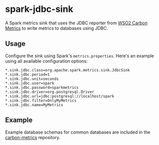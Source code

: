 # spark-jdbc-sink

A Spark metrics sink that uses the JDBC reporter from
[WSO2 Carbon Metrics](https://github.com/wso2/carbon-metrics) to write
metrics to databases using JDBC.

## Usage

Configure the sink using Spark's `metrics.properties`.
Here's an example using all available configuration options:

```
*.sink.jdbc.class=org.apache.spark.metrics.sink.JdbcSink
*.sink.jdbc.period=1
*.sink.jdbc.unit=seconds
*.sink.jdbc.user=spark
*.sink.jdbc.password=sparkmetrics
*.sink.jdbc.driver=org.postgresql.Driver
*.sink.jdbc.url=jdbc:postgresql://localhost/spark
*.sink.jdbc.filter=OnlyMyMetrics
*.sink.jdbc.name=MyMetrics
```

## Example

Example database schemas for common databases are included in the
[carbon-metrics](https://github.com/wso2/carbon-metrics/tree/master/features/org.wso2.carbon.metrics.jdbc.core.feature/resources/sql)
repository.
